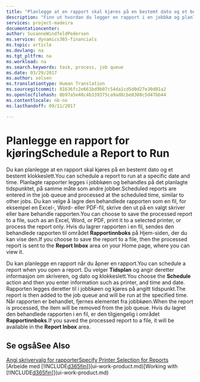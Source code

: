 ```yaml
---
title: "Planlegge at en rapport skal kjøres på en bestemt dato og et bestemt klokkeslett | Microsoft-dokumentasjon"
description: "Finn ut hvordan du legger en rapport i en jobbkø og planlegger at den skal behandles på en bestemt dato og et bestemt klokkeslett."
services: project-madeira
documentationcenter: 
author: SusanneWindfeldPedersen
ms.service: dynamics365-financials
ms.topic: article
ms.devlang: na
ms.tgt_pltfrm: na
ms.workload: na
ms.search.keywords: task, process, job queue
ms.date: 03/29/2017
ms.author: solsen
ms.translationtype: Human Translation
ms.sourcegitcommit: 81636fc2e661bd9b07c54da1cd5d0d27e30d01a2
ms.openlocfilehash: 0b97a5e48c4b339375ca9ad8cbe8388c5d47bb44
ms.contentlocale: nb-no
ms.lasthandoff: 09/11/2017

---
```

# <a name="schedule-a-report-to-run"></a><span data-ttu-id="a99cc-103">Planlegge en rapport for kjøring</span><span class="sxs-lookup"><span data-stu-id="a99cc-103">Schedule a Report to Run</span></span>
<span data-ttu-id="a99cc-104">Du kan planlegge at en rapport skal kjøres på en bestemt dato og et bestemt klokkeslett.</span><span class="sxs-lookup"><span data-stu-id="a99cc-104">You can schedule a report to run at a specific date and time.</span></span> <span data-ttu-id="a99cc-105">Planlagte rapporter legges i jobbkøen og behandles på det planlagte tidspunktet, på samme måte som andre jobber.</span><span class="sxs-lookup"><span data-stu-id="a99cc-105">Scheduled reports are entered in the job queue and processed at the scheduled time, similar to other jobs.</span></span> <span data-ttu-id="a99cc-106">Du kan velge å lagre den behandlede rapporten som en fil, for eksempel en Excel-, Word- eller PDF-fil, skrive den ut på en valgt skriver eller bare behandle rapporten.</span><span class="sxs-lookup"><span data-stu-id="a99cc-106">You can choose to save the processed report to a file, such as an Excel, Word, or PDF, print it to a selected printer, or process the report only.</span></span> <span data-ttu-id="a99cc-107">Hvis du lagrer rapporten i en fil, sendes den behandlede rapporten til området **Rapportinnboks** på Hjem-siden, der du kan vise den.</span><span class="sxs-lookup"><span data-stu-id="a99cc-107">If you choose to save the report to a file, then the processed report is sent to the **Report Inbox** area on your Home page, where you can view it.</span></span>

<span data-ttu-id="a99cc-108">Du kan planlegge en rapport når du åpner en rapport.</span><span class="sxs-lookup"><span data-stu-id="a99cc-108">You can schedule a report when you open a report.</span></span> <span data-ttu-id="a99cc-109">Du velger **Tidsplan** og angir deretter informasjon om skriveren, og dato og klokkeslett.</span><span class="sxs-lookup"><span data-stu-id="a99cc-109">You choose the **Schedule** action and then you enter information such as printer, and time and date.</span></span> <span data-ttu-id="a99cc-110">Rapporten legges deretter til i jobbkøen og kjøres på angitt tidspunkt.</span><span class="sxs-lookup"><span data-stu-id="a99cc-110">The report is then added to the job queue and will be run at the specified time.</span></span> <span data-ttu-id="a99cc-111">Når rapporten er behandlet, fjernes elementet fra jobbkøen.</span><span class="sxs-lookup"><span data-stu-id="a99cc-111">When the report is processed, the item will be removed from the job queue.</span></span> <span data-ttu-id="a99cc-112">Hvis du lagret den behandlede rapporten i en fil, er den tilgjengelig i området **Rapportinnboks**.</span><span class="sxs-lookup"><span data-stu-id="a99cc-112">If you saved the processed report to a file, it will be available in the **Report Inbox** area.</span></span>

## <a name="see-also"></a><span data-ttu-id="a99cc-113">Se også</span><span class="sxs-lookup"><span data-stu-id="a99cc-113">See Also</span></span>
[<span data-ttu-id="a99cc-114">Angi skrivervalg for rapporter</span><span class="sxs-lookup"><span data-stu-id="a99cc-114">Specify Printer Selection for Reports</span></span>](ui-specify-printer-selection-reports.md)  
<span data-ttu-id="a99cc-115">[Arbeide med [!INCLUDE[d365fin](includes/d365fin_md.md)]](ui-work-product.md)</span><span class="sxs-lookup"><span data-stu-id="a99cc-115">[Working with [!INCLUDE[d365fin](includes/d365fin_md.md)]](ui-work-product.md)</span></span>

